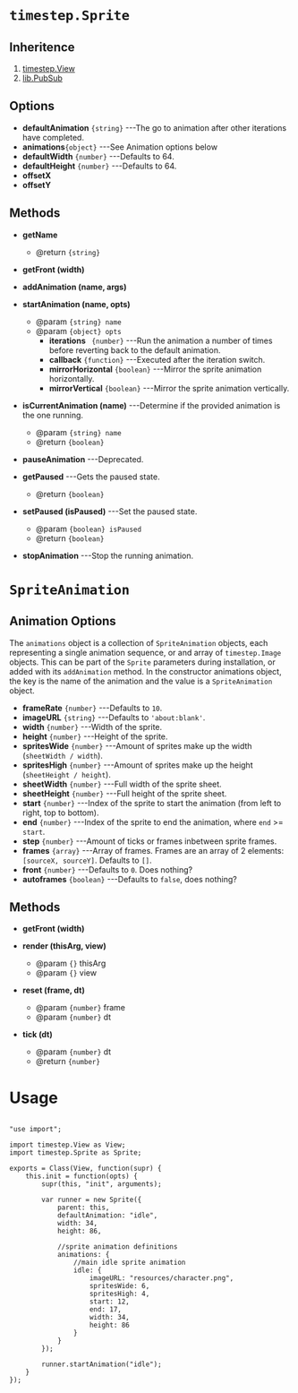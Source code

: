 # `timestep.Sprite`

## Inheritence

1. [timestep.View](./timestep-view.md)
2. [lib.PubSub](./lib-pubsub.md)

## Options

* __defaultAnimation__ `{string}` ---The go to animation after other iterations have completed.
* __animations__`{object}` ---See Animation options below
* __defaultWidth__ `{number}` ---Defaults to 64.
* __defaultHeight__ `{number}` ---Defaults to 64.
* __offsetX__
* __offsetY__


## Methods

* __getName__
	* @return `{string}`

* __getFront (width)__

* __addAnimation (name, args)__

* __startAnimation (name, opts)__
	* @param `{string} name`
	* @param `{object} opts`
		* __iterations__ ` {number}` ---Run the animation a
          number of times before reverting back to the default animation.
		* __callback__ `{function}` ---Executed after the iteration switch.
		* __mirrorHorizontal__ `{boolean}` ---Mirror the sprite animation horizontally.
		* __mirrorVertical__ `{boolean}` ---Mirror the sprite animation vertically.

* __isCurrentAnimation (name)__ ---Determine if the provided animation is the one running.
	* @param `{string} name`
	* @return `{boolean}`

* __pauseAnimation__ ---Deprecated.

* __getPaused__ ---Gets the paused state.
    * @return `{boolean}`

* __setPaused (isPaused)__ ---Set the paused state.
	* @param `{boolean} isPaused`
	* @return `{boolean}`

* __stopAnimation__ ---Stop the running animation.


# `SpriteAnimation`

## Animation Options

The `animations` object is a collection of `SpriteAnimation`
objects, each representing a single animation sequence, or
and array of `timestep.Image` objects. This can be part of
the `Sprite` parameters during installation, or added with
its `addAnimation` method. In the constructor animations object,
the key is the name of the animation and the value is a
`SpriteAnimation` object.

* __frameRate__ `{number}` ---Defaults to `10`.
* __imageURL__ `{string}` ---Defaults to `'about:blank'`.
* __width__ `{number}` ---Width of the sprite.
* __height__ `{number}` ---Height of the sprite.
* __spritesWide__ `{number}` ---Amount of sprites make up the width (`sheetWidth / width`).
* __spritesHigh__ `{number}` ---Amount of sprites make up the height (`sheetHeight / height`).
* __sheetWidth__ `{number}` ---Full width of the sprite sheet.
* __sheetHeight__ `{number}` ---Full height of the sprite sheet.
* __start__ `{number}` ---Index of the sprite to start the animation (from left to right, top to bottom).
* __end__ `{number}` ---Index of the sprite to end the animation, where `end` >= `start`.
* __step__ `{number}` ---Amount of ticks or frames inbetween sprite frames.
* __frames__ `{array}` ---Array of frames. Frames are an array of 2 elements: `[sourceX, sourceY]`. Defaults to `[]`.
* __front__ `{number}` ---Defaults to `0`. Does nothing?
* __autoframes__ `{boolean}` ---Defaults to `false`, does nothing?


## Methods

* __getFront (width)__

* __render (thisArg, view)__
	* @param `{}` thisArg
	* @param `{}` view

* __reset (frame, dt)__
	* @param `{number}` frame
	* @param `{number}` dt

* __tick (dt)__
	* @param `{number}` dt
	* @return `{number}`


# Usage

~~~

"use import";

import timestep.View as View;
import timestep.Sprite as Sprite;

exports = Class(View, function(supr) {
	this.init = function(opts) {
		supr(this, "init", arguments);

		var runner = new Sprite({
			parent: this,
			defaultAnimation: "idle",
			width: 34, 
			height: 86, 

			//sprite animation definitions
			animations: {
				//main idle sprite animation
				idle: {
					imageURL: "resources/character.png",
					spritesWide: 6,
					spritesHigh: 4,
					start: 12, 
					end: 17, 
					width: 34, 
					height: 86
				}   
			}   
		}); 

		runner.startAnimation("idle");
	}   
});
~~~
